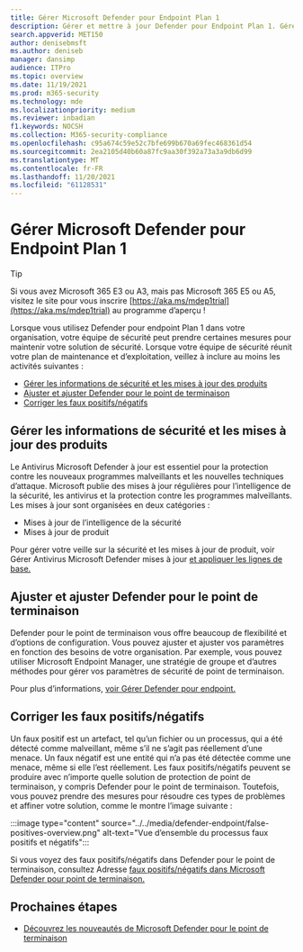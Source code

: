 ```yaml
---
title: Gérer Microsoft Defender pour Endpoint Plan 1
description: Gérer et mettre à jour Defender pour Endpoint Plan 1. Gérer les paramètres, obtenir des mises à jour et corriger les faux positifs/négatifs.
search.appverid: MET150
author: denisebmsft
ms.author: deniseb
manager: dansimp
audience: ITPro
ms.topic: overview
ms.date: 11/19/2021
ms.prod: m365-security
ms.technology: mde
ms.localizationpriority: medium
ms.reviewer: inbadian
f1.keywords: NOCSH
ms.collection: M365-security-compliance
ms.openlocfilehash: c95a674c59e52c7bfe699b670a69fec468361d54
ms.sourcegitcommit: 2ea2105d40b60a87fc9aa30f392a73a3a9db6d99
ms.translationtype: MT
ms.contentlocale: fr-FR
ms.lasthandoff: 11/20/2021
ms.locfileid: "61128531"
---
```

# <a name="manage-microsoft-defender-for-endpoint-plan-1"></a>Gérer Microsoft Defender pour Endpoint Plan 1

> [!TIP]
> Si vous avez Microsoft 365 E3 ou A3, mais pas Microsoft 365 E5 ou A5, visitez le site pour vous inscrire [https://aka.ms/mdep1trial](https://aka.ms/mdep1trial) au programme d’aperçu !

Lorsque vous utilisez Defender pour endpoint Plan 1 dans votre organisation, votre équipe de sécurité peut prendre certaines mesures pour maintenir votre solution de sécurité. Lorsque votre équipe de sécurité réunit votre plan de maintenance et d’exploitation, veillez à inclure au moins les activités suivantes :

- [Gérer les informations de sécurité et les mises à jour des produits](#manage-security-intelligence-and-product-updates)
- [Ajuster et ajuster Defender pour le point de terminaison](#fine-tune-and-adjust-defender-for-endpoint)
- [Corriger les faux positifs/négatifs](#address-false-positivesnegatives)

## <a name="manage-security-intelligence-and-product-updates"></a>Gérer les informations de sécurité et les mises à jour des produits

Le Antivirus Microsoft Defender à jour est essentiel pour la protection contre les nouveaux programmes malveillants et les nouvelles techniques d’attaque. Microsoft publie des mises à jour régulières pour l’intelligence de la sécurité, les antivirus et la protection contre les programmes malveillants. Les mises à jour sont organisées en deux catégories : 

- Mises à jour de l’intelligence de la sécurité
- Mises à jour de produit 

Pour gérer votre veille sur la sécurité et les mises à jour de produit, voir Gérer Antivirus Microsoft Defender mises à jour [et appliquer les lignes de base.](manage-updates-baselines-microsoft-defender-antivirus.md)

## <a name="fine-tune-and-adjust-defender-for-endpoint"></a>Ajuster et ajuster Defender pour le point de terminaison

Defender pour le point de terminaison vous offre beaucoup de flexibilité et d’options de configuration. Vous pouvez ajuster et ajuster vos paramètres en fonction des besoins de votre organisation. Par exemple, vous pouvez utiliser Microsoft Endpoint Manager, une stratégie de groupe et d’autres méthodes pour gérer vos paramètres de sécurité de point de terminaison. 

Pour plus d’informations, [voir Gérer Defender pour endpoint.](manage-atp-post-migration.md)

## <a name="address-false-positivesnegatives"></a>Corriger les faux positifs/négatifs

Un faux positif est un artefact, tel qu’un fichier ou un processus, qui a été détecté comme malveillant, même s’il ne s’agit pas réellement d’une menace. Un faux négatif est une entité qui n’a pas été détectée comme une menace, même si elle l’est réellement. Les faux positifs/négatifs peuvent se produire avec n’importe quelle solution de protection de point de terminaison, y compris Defender pour le point de terminaison. Toutefois, vous pouvez prendre des mesures pour résoudre ces types de problèmes et affiner votre solution, comme le montre l’image suivante :

:::image type="content" source="../../media/defender-endpoint/false-positives-overview.png" alt-text="Vue d’ensemble du processus faux positifs et négatifs":::

Si vous voyez des faux positifs/négatifs dans Defender pour le point de terminaison, consultez Adresse [faux positifs/négatifs dans Microsoft Defender pour point de terminaison.](defender-endpoint-false-positives-negatives.md)

## <a name="next-steps"></a>Prochaines étapes

- [Découvrez les nouveautés de Microsoft Defender pour le point de terminaison](whats-new-in-microsoft-defender-atp.md)